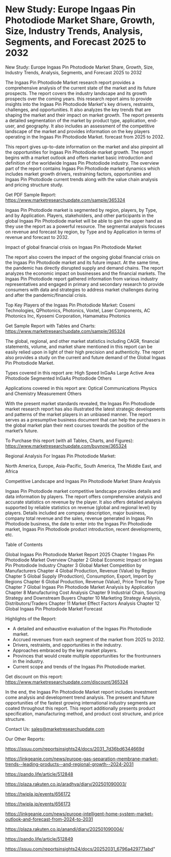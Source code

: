 # New Study: Europe Ingaas Pin Photodiode Market Share, Growth, Size, Industry Trends, Analysis, Segments, and Forecast 2025 to 2032
New Study: Europe Ingaas Pin Photodiode Market Share, Growth, Size, Industry Trends, Analysis, Segments, and Forecast 2025 to 2032

The Ingaas Pin Photodiode Market research report provides a comprehensive analysis of the current state of the market and its future prospects. The report covers the industry landscape and its growth prospects over the coming years. this research report aims to provide insights into the Ingaas Pin Photodiode Market's key drivers, restraints, challenges, and opportunities. It also analyzes the key trends that are shaping the market and their impact on market growth. The report presents a detailed segmentation of the market by product type, application, end-user, and geography. It also includes an assessment of the competitive landscape of the market and provides information on the key players operating in the Ingaas Pin Photodiode Market. forecast from 2025 to 2032.

This report gives up-to-date information on the market and also pinpoint all the opportunities for Ingaas Pin Photodiode market growth. The report begins with a market outlook and offers market basic introduction and definition of the worldwide Ingaas Pin Photodiode industry. The overview part of the report contains Ingaas Pin Photodiode market dynamics which includes market growth drivers, restraining factors, opportunities and Ingaas Pin Photodiode current trends along with the value chain analysis and pricing structure study.

Get PDF Sample Report: https://www.marketresearchupdate.com/sample/365324

Ingaas Pin Photodiode market is segmented by region, players, by Type, and by Application. Players, stakeholders, and other participants in the global Ingaas Pin Photodiode market will be able to gain the upper hand as they use the report as a powerful resource. The segmental analysis focuses on revenue and forecast by region, by Type and by Application in terms of revenue and forecast to 2032.

Impact of global financial crisis on Ingaas Pin Photodiode Market

The report also covers the impact of the ongoing global financial crisis on the Ingaas Pin Photodiode market and its future impact. At the same time, the pandemic has directly disrupted supply and demand chains. The report analyzes the economic impact on businesses and the financial markets. The Ingaas Pin Photodiode report gathered information from various industry representatives and engaged in primary and secondary research to provide consumers with data and strategies to address market challenges during and after the pandemic/financial crisis.

Top Key Players of the Ingaas Pin Photodiode Market:
Cosemi Technologies, QPhotonics, Photonics, Voxtel, Laser Components, AC Photonics Inc, Kyosemi Corporation, Hamamatsu Photonics


Get Sample Report with Tables and Charts: https://www.marketresearchupdate.com/sample/365324

The global, regional, and other market statistics including CAGR, financial statements, volume, and market share mentioned in this report can be easily relied upon in light of their high precision and authenticity. The report also provides a study on the current and future demand of the Global Ingaas Pin Photodiode Market.

Types covered in this report are:
High Speed InGaAs
Large Active Area Photodiode
Segmented InGaAs Photodiode
Others


Applications covered in this report are:
Optical Communications
Physics and Chemistry Measurement
Others


With the present market standards revealed, the Ingaas Pin Photodiode market research report has also illustrated the latest strategic developments and patterns of the market players in an unbiased manner. The report serves as a presumptive business document that can help the purchasers in the global market plan their next courses towards the position of the market’s future.

To Purchase this report (with all Tables, Charts, and Figures): https://www.marketresearchupdate.com/buynow/365324

Regional Analysis For Ingaas Pin Photodiode Market:

North America, Europe, Asia-Pacific, South America, The Middle East, and Africa

Competitive Landscape and Ingaas Pin Photodiode Market Share Analysis

Ingaas Pin Photodiode market competitive landscape provides details and data information by players. The report offers comprehensive analysis and accurate statistics on revenue by the player. It also offers detailed analysis supported by reliable statistics on revenue (global and regional level) by players. Details included are company description, major business, company total revenue and the sales, revenue generated in Ingaas Pin Photodiode business, the date to enter into the Ingaas Pin Photodiode market, Ingaas Pin Photodiode product introduction, recent developments, etc.

Table of Contents

Global Ingaas Pin Photodiode Market Report 2025
Chapter 1 Ingaas Pin Photodiode Market Overview
Chapter 2 Global Economic Impact on Ingaas Pin Photodiode Industry
Chapter 3 Global Market Competition by Manufacturers
Chapter 4 Global Production, Revenue (Value) by Region
Chapter 5 Global Supply (Production), Consumption, Export, Import by Regions
Chapter 6 Global Production, Revenue (Value), Price Trend by Type
Chapter 7 Global Ingaas Pin Photodiode Market Analysis by Application
Chapter 8 Manufacturing Cost Analysis
Chapter 9 Industrial Chain, Sourcing Strategy and Downstream Buyers
Chapter 10 Marketing Strategy Analysis, Distributors/Traders
Chapter 11 Market Effect Factors Analysis
Chapter 12 Global Ingaas Pin Photodiode Market Forecast

Highlights of the Report:

- A detailed and exhaustive evaluation of the Ingaas Pin Photodiode market.
- Accrued revenues from each segment of the market from 2025 to 2032.
- Drivers, restraints, and opportunities in the industry.
- Approaches embraced by the key market players.
- Provinces that would create multiple opportunities for the frontrunners in the industry.
- Current scope and trends of the Ingaas Pin Photodiode market.

Get discount on this report: https://www.marketresearchupdate.com/discount/365324

In the end, the Ingaas Pin Photodiode Market report includes investment come analysis and development trend analysis. The present and future opportunities of the fastest growing international industry segments are coated throughout this report. This report additionally presents product specification, manufacturing method, and product cost structure, and price structure.

Contact Us:
sales@marketresearchupdate.com

Our Other Reports:

https://issuu.com/reportsinsights24/docs/2031_7d36bd6344669d

https://linkgeanie.com/news/europe-gas-separation-membrane-market-trends--leading-products--and-regional-growth--2024-2031

https://pando.life/article/512848

https://plaza.rakuten.co.jp/aradhya/diary/202501090003/

https://twipla.jp/events/656172

https://twipla.jp/events/656173

https://linkgeanie.com/news/europe-intelligent-home-system-market-outlook-and-forecast-from-2024-to-2031

https://plaza.rakuten.co.jp/anandi/diary/202501090004/

https://pando.life/article/512849

https://issuu.com/reportsinsights24/docs/20252031_6796a429771abd"
